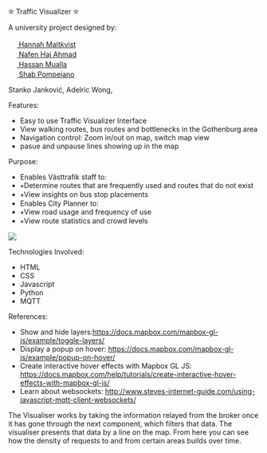 ⛤ Traffic Visualizer ⛤

A university project designed by: 

<a href="https://github.com/malties"> <img src="https://avatars1.githubusercontent.com/u/43722564?s=460&v=4" width="17" height="17"> Hannah Maltkvist</a> <br/>
<a href="https://github.com/nafenk"> <img src="https://avatars0.githubusercontent.com/u/44115545?s=460&v=4" width="17" height="17"> Nafen Haj Ahmad</a> <br/>
<a href="https://github.com/Gusmuaha"> <img src="https://avatars2.githubusercontent.com/u/43820542?s=460&v=4" width="17" height="17"> Hassan Mualla</a> <br/>
<a href="https://github.com/Shab98"> <img src="https://avatars2.githubusercontent.com/u/45070337?s=460&v=4" width="17" height="17"> Shab Pompeiano</a>



 Stanko Janković, Adelric Wong, 

Features:
*  Easy to use Traffic Visualizer Interface
*  View walking routes, bus routes and bottlenecks in the Gothenburg area 
*  Navigation control: Zoom in/out on map, switch map view
*  pasue and unpause lines showing up in the map


Purpose:
*  Enables Västtrafik staff to:
* 	⭒Determine routes that are frequently used and routes that do not exist
* 	⭒View insights on bus stop placements
*  Enables City Planner to:
* 	⭒View road usage and frequency of use
* 	⭒View route statistics and crowd levels


<img src="https://hackathonhannah.files.wordpress.com/2020/05/rsz_screenshot_from_2020-05-27_20-47-17.png">


Technologies Involved:
*  HTML
*  CSS
*  Javascript
*  Python
*  MQTT


References:
* Show and hide layers:https://docs.mapbox.com/mapbox-gl-js/example/toggle-layers/
* Display a popup on hover: https://docs.mapbox.com/mapbox-gl-js/example/popup-on-hover/
* Create interactive hover effects with Mapbox GL JS: https://docs.mapbox.com/help/tutorials/create-interactive-hover-effects-with-mapbox-gl-js/
* Learn about websockets: http://www.steves-internet-guide.com/using-javascript-mqtt-client-websockets/


The Visualiser works by taking the information relayed from the broker once it 
has gone through the next component, which filters that data. The visualiser presents that data by a line on
the map. From here you can see how the density of requests to and from certain
areas builds over time.
